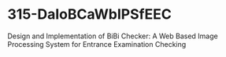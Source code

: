# 315-DaIoBCaWbIPSfEEC
Design and Implementation of BiBi Checker: A Web Based Image Processing System for Entrance Examination Checking
